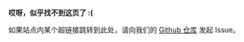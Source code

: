 **哎呀，似乎找不到这页了 :(**

如果站点内某个超链接跳转到此处，请向我们的 [Github 仓库](https://github.com/YangHuaTeam/runyun-public-docs) 发起 Issue。